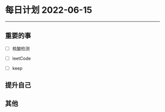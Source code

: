 #  每日计划 2022-06-15
---
## 重要的事
- [ ]  核酸检测
- [ ]  leetCode
- [ ]  keep



## 提升自己

  



## 其他









